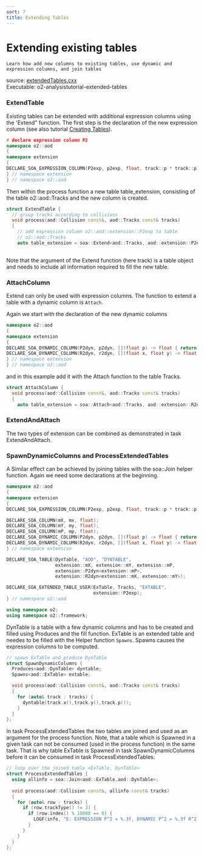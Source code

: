 ```yaml
---
sort: 7
title: Extending Tables
---
```


# Extending existing tables


```goal
Learn how add new columns to existing tables, use dynamic and expression columns, and join tables
```

<div style="margin-bottom:5mm">
  source: <a href="https://github.com/AliceO2Group/AliceO2/tree/dev/Analysis/Tutorials/src/extendedTables.cxx" target="_blank">extendedTables.cxx</a><br>
  Executable: o2-analysistutorial-extended-tables
</div>
  

<a name="extendtable"></a>
### ExtendTable

Existing tables can be extended with additional expression columns using the 'Extend" function. The first step is the declaration of the new expression column (see also tutorial [Creating Tables](creatingTables)).

```cpp
# declare expression column P2
namespace o2::aod
{
namespace extension
{
DECLARE_SOA_EXPRESSION_COLUMN(P2exp, p2exp, float, track::p * track::p);
} // namespace extension
} // namespace o2::aod
```

Then within the process function a new table table_extension, consisting of the table o2::aod::Tracks and the new column is created.

```cpp
struct ExtendTable {
  // group tracks according to collisions
  void process(aod::Collision const&, aod::Tracks const& tracks)
  {
    // add expression column o2::aod::extension::P2exp to table
    // o2::aod::Tracks
    auto table_extension = soa::Extend<aod::Tracks, aod::extension::P2exp>(tracks);
    
```

Note that the argument of the Extend function (here track) is a table object and needs to include all information required to fill the new table.

<a name="attachcolumn"></a>
### AttachColumn

Extend can only be used with expression columns. The function to extend a table with a dynamic column is `Attach`.

Again we start with the declaration of the new dynamic columns
```cpp
namespace o2::aod
{
namespace extension
{
DECLARE_SOA_DYNAMIC_COLUMN(P2dyn, p2dyn, [](float p) -> float { return p * p; });
DECLARE_SOA_DYNAMIC_COLUMN(R2dyn, r2dyn, [](float x, float y) -> float { return x * x + y * y; });
} // namespace extension
} // namespace o2::aod
```

and in this example add it with the Attach function to the table Tracks.

```cpp
struct AttachColumn {
  void process(aod::Collision const&, aod::Tracks const& tracks)
  {
    auto table_extension = soa::Attach<aod::Tracks, aod::extension::R2dyn<aod::track::X,aod::track::Y> (tracks);
```

<a name="extendandattach"></a>
### ExtendAndAttach

The two types of extension can be combined as demonstrated in task ExtendAndAttach.

<a name="spawndynamiccolumns"></a>
### SpawnDynamicColumns and ProcessExtendedTables

A Similar effect can be achieved by joining tables with the soa::Join helper function. Again we need some declarations at the beginning.

```cpp
namespace o2::aod
{
namespace extension
{
DECLARE_SOA_EXPRESSION_COLUMN(P2exp, p2exp, float, track::p * track::p);

DECLARE_SOA_COLUMN(mX, mx, float);
DECLARE_SOA_COLUMN(mY, my, float);
DECLARE_SOA_COLUMN(mP, mp, float);
DECLARE_SOA_DYNAMIC_COLUMN(P2dyn, p2dyn, [](float p) -> float { return p * p; });
DECLARE_SOA_DYNAMIC_COLUMN(R2dyn, r2dyn, [](float x, float y) -> float { return x * x + y * y; });
} // namespace extension

DECLARE_SOA_TABLE(DynTable, "AOD", "DYNTABLE",
                  extension::mX, extension::mY, extension::mP,
                  extension::P2dyn<extension::mP>,
                  extension::R2dyn<extension::mX, extension::mY>);

DECLARE_SOA_EXTENDED_TABLE_USER(ExTable, Tracks, "EXTABLE",
                                extension::P2exp);
} // namespace o2::aod

using namespace o2;
using namespace o2::framework;
``` 

DynTable is a table with a few dynamic columns and has to be created and filled using Produces and the fill function. ExTable is an extended table and needes to be filled with the Helper function `Spawns`. Spawns causes the expression columns to be computed.


```cpp
// spawn ExTable and produce DynTable
struct SpawnDynamicColumns {
  Produces<aod::DynTable> dyntable;
  Spawns<aod::ExTable> extable;

  void process(aod::Collision const&, aod::Tracks const& tracks)
  {
    for (auto& track : tracks) {
      dyntable(track.x(),track.y(),track.p());
    }
  }
};
```

In task ProcessExtendedTables the two tables are joined and used as an argument
for the process function.  Note, that a table which is Spawned in a given task
can not be consumed (used in the process function) in the same task. That is why
table ExTable is Spawned in task SpawnDynamicColumns before it can be consumed in task ProcessExtendedTables.

```cpp
// loop over the joined table <ExTable, DynTable>
struct ProcessExtendedTables {
  using allinfo = soa::Join<aod::ExTable,aod::DynTable>;
  
  void process(aod::Collision const&, allinfo const& tracks)
  {
    for (auto& row : tracks) {
      if (row.trackType() != 3) {
        if (row.index() % 10000 == 0) {
          LOGF(info, "E: EXPRESSION P^2 = %.3f, DYNAMIC P^2 = %.3f R^2 = %.3f", row.p2exp(),row.p2dyn(),row.r2dyn());
        }
      }
    }
  }
};
```

